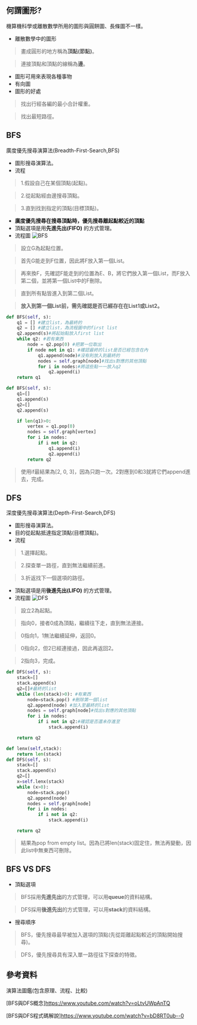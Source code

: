## 何謂圖形?
機算機科學或離散數學所用的圖形與圓餅圖、長條圖不一樣。
- 離散數學中的圖形
>畫成圓形的地方稱為**頂點(節點)**。

>連接頂點和頂點的線稱為**邊**。

- 圖形可用來表現各種事物
- 有向圖
- 圖形的好處
>找出行經各編的最小合計權重。

>找出最短路徑。
## BFS
廣度優先搜尋演算法(Breadth-First-Search,BFS)
- 圖形搜尋演算法。
- 流程
>1.假設自己在某個頂點(起點)。

>2.從起點經由邊搜尋頂點。

>3.直到找到指定的頂點(目標頂點)。

- **廣度優先搜尋在搜尋頂點時，優先搜尋離起點較近的頂點**
- 頂點選項是用**先進先出(FIFO)** 的方式管理。
- 流程圖
![BFS](https://github.com/tzuying0312/Learning-Code/blob/master/photo/BFS.jpg)
>設立G為起點位置。

>首先G能走到F位置，因此將F放入第一個List。

>再來換F，先確認F能走到的位置為E、B，將它們放入第一個List，而F放入第二個，並將第一個List中的F刪除。

>直到所有點皆進入到第二個List。

>**放入到第一個List前，需先確認是否已經存在在List1或List2。**

```python
def BFS(self, s):
    q1 = [] #建立list，為最終的
    q2 = [] #建立list，為流程圖中的first list
    q2.append(s)#將起始點放入first list
    while q2: #若有東西
        node = q2.pop(0) #把第一位取出
        if node not in q1: #確認最終的list是否已經包含在內
            q1.append(node)#沒有則放入到最終的
            nodes = self.graph[node]#找出s對應的其他頂點
            for i in nodes:#將這些點一一放入q2
                q2.append(i)
    return q1

```
```python
def BFS(self, s):
    q1=[]
    q1.append(s)
    q2=[]
    q2.append(s)

    if len(q1)>0:
        vertex = q1.pop(0)
        nodes = self.graph[vertex]
        for i in nodes:
            if i not in q2:
                q1.append(i)
                q2.append(i)
        return q2
```
>使用if最結果為[2, 0, 3]，因為只跑一次。2對應到0和3就將它們append進去，完成。

## DFS
深度優先搜尋演算法(Depth-First-Search,DFS)
- 圖形搜尋演算法。
- 目的從起點抵達指定頂點(目標頂點)。
- 流程
>1.選擇起點。

>2.探查單一路徑，直到無法繼續前進。

>3.折返找下一個選項的路徑。

- 頂點選項是用**後進先出(LIFO)** 的方式管理。
- 流程圖
![DFS](https://github.com/tzuying0312/Learning-Code/blob/master/photo/DFS.jpg)

>設立2為起點。

>指向0，接者0成為頂點，繼續往下走，直到無法連接。

>0指向1，1無法繼續延伸，返回0。

>0指向2，但2已經連接過，因此再返回2。

>2指向3，完成。

```python
def DFS(self, s):
    stack=[] 
    stack.append(s)
    q2=[]#最終的list
    while (len(stack)>0): #有東西
        node=stack.pop() #刪除第一個list
        q2.append(node) #加入至最終的list
        nodes = self.graph[node]#找出s對應的其他頂點
        for i in nodes:
            if i not in q2:#確認是否還未存進至
                stack.append(i) 

    return q2
```
```python
def lenx(self,stack):
    return len(stack)
def DFS(self, s):
    stack=[]
    stack.append(s)
    q2=[]
    x=self.lenx(stack)
    while (x>0):
        node=stack.pop()
        q2.append(node)
        nodes = self.graph[node]
        for i in nodes:
            if i not in q2:
                stack.append(i) 

    return q2
```
>結果為pop from empty list。因為已將len(stack)固定住，無法再變動，因此list中無東西可刪除。

## BFS VS DFS 
- 頂點選項
> BFS採用**先進先出**的方式管理，可以用**queue**的資料結構。

> DFS採用**後進先出**的方式管理，可以用**stack**的資料結構。

- 搜尋順序
> BFS，優先搜尋最早被加入選項的頂點(先從距離起點較近的頂點開始搜尋)。

> DFS，優先搜尋具有深入單一路徑往下探查的特徵。

## 參考資料
演算法圖鑑(包含原理、流程、比較)

[BFS與DFS概念]https://www.youtube.com/watch?v=oLtvUWpAnTQ

[BFS與DFS程式碼解說]https://www.youtube.com/watch?v=bD8RT0ub--0
